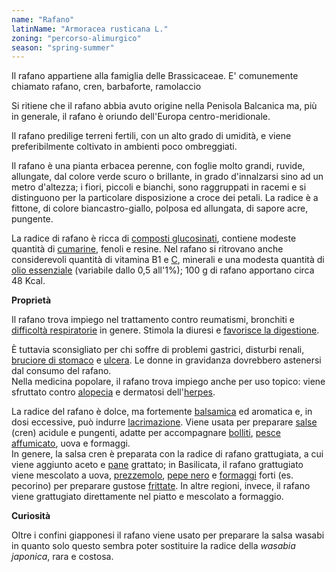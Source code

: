 ```yaml
---
name: "Rafano"
latinName: "Armoracea rusticana L."
zoning: "percorso-alimurgico"
season: "spring-summer"
---
```


Il rafano appartiene alla famiglia delle Brassicaceae. E' comunemente
chiamato rafano, cren, barbaforte, ramolaccio

Si ritiene che il rafano abbia avuto origine nella Penisola Balcanica
ma, più in generale, il rafano è oriundo dell\'Europa
centro-meridionale.

Il rafano predilige terreni fertili, con un alto grado di umidità, e
viene preferibilmente coltivato in ambienti poco ombreggiati.

Il rafano è una pianta erbacea perenne, con foglie molto
grandi, ruvide, allungate, dal colore verde scuro o brillante, in grado
d\'innalzarsi sino ad un metro d\'altezza; i fiori, piccoli e bianchi,
sono raggruppati in racemi e si distinguono per la particolare
disposizione a croce dei petali. La radice è a fittone, di colore
biancastro-giallo, polposa ed allungata, di sapore acre, pungente.

La radice di rafano è ricca di [composti
glucosinati](https://www.my-personaltrainer.it/integratori/glucosinolati-isotiocianati.html),
contiene modeste quantità di
[cumarine](https://www.my-personaltrainer.it/integratori/cumarina.html),
fenoli e resine. Nel rafano si ritrovano anche considerevoli quantità di
vitamina B1 e
[C](https://www.my-personaltrainer.it/vitamina-c.html), minerali e una
modesta quantità di [olio
essenziale](https://www.my-personaltrainer.it/farmacognosia/88.html)
(variabile dallo 0,5 all\'1%); 100 g di rafano apportano circa 48
Kcal.

**Proprietà**

Il rafano trova impiego nel trattamento contro reumatismi, bronchiti e
[difficoltà
respiratorie](https://www.my-personaltrainer.it/salute/difficolta-respiratorie.html)
in genere. Stimola la diuresi e [favorisce la
digestione](https://www.my-personaltrainer.it/integratori/digestivi.html).

È tuttavia sconsigliato per chi soffre di problemi gastrici, disturbi
renali, [bruciore di
stomaco](https://www.my-personaltrainer.it/salute-benessere/acidita-stomaco.html)
e
[ulcera](https://www.my-personaltrainer.it/salute/ulcera-peptica.html).
Le donne in gravidanza dovrebbero astenersi dal consumo del rafano.\
Nella medicina popolare, il rafano trova impiego anche per uso topico:
viene sfruttato contro
[alopecia](https://www.my-personaltrainer.it/fisiologia/alopecia.html) e
dermatosi
dell\'[herpes](https://www.my-personaltrainer.it/salute/herpes.html).

La radice del rafano è dolce, ma fortemente
[balsamica](https://www.my-personaltrainer.it/erboristeria/balsamiche.html)
ed aromatica e, in dosi eccessive, può indurre
[lacrimazione](https://www.my-personaltrainer.it/salute-benessere/lacrime-disturbi-lacrimazione.html).
Viene usata per preparare
[salse](https://www.my-personaltrainer.it/Articoli/Salse.html) (cren)
acidule e pungenti, adatte per accompagnare
[bolliti](https://www.my-personaltrainer.it/alimentazione/bollito.html),
[pesce](https://www.my-personaltrainer.it/nutrizione/pesce.html)
[affumicato](https://www.my-personaltrainer.it/nutrizione/affumicazione.html),
uova e formaggi.\
In genere, la salsa cren è preparata con la radice di rafano
grattugiata, a cui viene aggiunto aceto e
[pane](https://www.my-personaltrainer.it/nutrizione/pane.html)
grattato; in Basilicata, il rafano grattugiato viene mescolato
a uova,
[prezzemolo](https://www.my-personaltrainer.it/nutrizione/prezzemolo.html),
[pepe nero](https://www.my-personaltrainer.it/benessere/pepe-nero.html)
e
[formaggi](https://www.my-personaltrainer.it/nutrizione/formaggio.html)
forti (es. pecorino) per preparare gustose
[frittate](https://www.my-personaltrainer.it/alimentazione/frittata.html).
In altre regioni, invece, il rafano viene grattugiato direttamente nel
piatto e mescolato a formaggio.

**Curiosità**

Oltre i confini giapponesi il rafano viene usato per preparare
la salsa wasabi in quanto solo questo sembra poter sostituire
la radice della *wasabia japonica*, rara e costosa.
